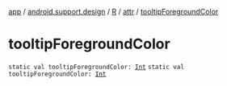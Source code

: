 [app](../../../index.md) / [android.support.design](../../index.md) / [R](../index.md) / [attr](index.md) / [tooltipForegroundColor](.)

# tooltipForegroundColor

`static val tooltipForegroundColor: `[`Int`](https://kotlinlang.org/api/latest/jvm/stdlib/kotlin/-int/index.html)
`static val tooltipForegroundColor: `[`Int`](https://kotlinlang.org/api/latest/jvm/stdlib/kotlin/-int/index.html)